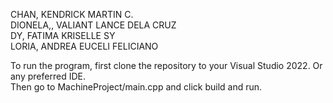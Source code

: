 CHAN, KENDRICK MARTIN C.<br/>
DIONELA,, VALIANT LANCE DELA CRUZ <br/>
DY, FATIMA KRISELLE SY <br/>
LORIA, ANDREA EUCELI FELICIANO <br/>

To run the program, first clone the repository to your Visual Studio 2022. Or any preferred IDE. <br/>
Then go to MachineProject/main.cpp and click build and run. 
